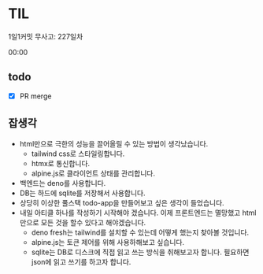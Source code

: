 # TIL

1일1커밋 무사고: 227일차

00:00

## todo

- [x] PR merge

## 잡생각

- html만으로 극한의 성능을 끌어올릴 수 있는 방법이 생각났습니다.
  - tailwind css로 스타일링합니다.
  - htmx로 통신합니다.
  - alpine.js로 클라이언트 상태를 관리합니다.
- 백엔드는 deno를 사용합니다.
- DB는 하드에 sqlite를 저장해서 사용합니다.
- 상당히 이상한 풀스택 todo-app을 만들어보고 싶은 생각이 들었습니다.
- 내일 아티클 하나를 작성하기 시작해야 겠습니다. 이제 프론트엔드는 멸망했고 html만으로 모든 것을 할수 있다고 해야겠습니다.
  - deno fresh는 tailwind를 설치할 수 있는데 어떻게 했는지 찾아볼 것입니다.
  - alpine.js는 토큰 제어를 위해 사용하해보고 싶습니다.
  - sqlite는 DB로 디스크에 직접 읽고 쓰는 방식을 취해보고자 합니다. 필요하면 json에 읽고 쓰기를 하고자 합니다.
